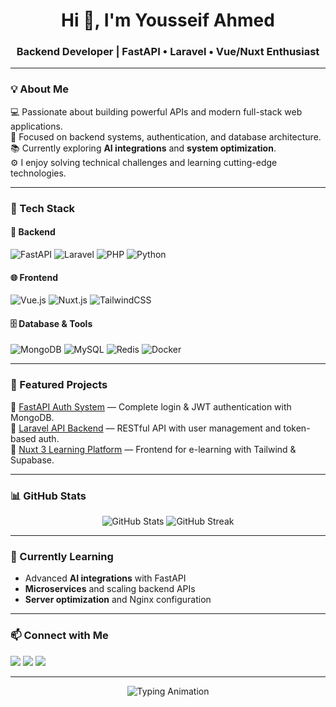 <!-- Professional GitHub Profile by Yousseif -->

<h1 align="center">Hi 👋, I'm Yousseif Ahmed</h1>
<h3 align="center">Backend Developer | FastAPI • Laravel • Vue/Nuxt Enthusiast</h3>

---

### 💡 About Me
💻 Passionate about building powerful APIs and modern full-stack web applications.  
🎯 Focused on backend systems, authentication, and database architecture.  
📚 Currently exploring **AI integrations** and **system optimization**.  
⚙️ I enjoy solving technical challenges and learning cutting-edge technologies.

---

### 🧠 Tech Stack

#### 🚀 Backend
![FastAPI](https://img.shields.io/badge/FastAPI-009688?style=for-the-badge&logo=fastapi&logoColor=white)
![Laravel](https://img.shields.io/badge/Laravel-FF2D20?style=for-the-badge&logo=laravel&logoColor=white)
![PHP](https://img.shields.io/badge/PHP-777BB4?style=for-the-badge&logo=php&logoColor=white)
![Python](https://img.shields.io/badge/Python-3776AB?style=for-the-badge&logo=python&logoColor=white)

#### 🌐 Frontend
![Vue.js](https://img.shields.io/badge/Vue.js-42B883?style=for-the-badge&logo=vue.js&logoColor=white)
![Nuxt.js](https://img.shields.io/badge/Nuxt.js-00C58E?style=for-the-badge&logo=nuxt.js&logoColor=white)
![TailwindCSS](https://img.shields.io/badge/TailwindCSS-06B6D4?style=for-the-badge&logo=tailwindcss&logoColor=white)

#### 🗄️ Database & Tools
![MongoDB](https://img.shields.io/badge/MongoDB-4EA94B?style=for-the-badge&logo=mongodb&logoColor=white)
![MySQL](https://img.shields.io/badge/MySQL-005C84?style=for-the-badge&logo=mysql&logoColor=white)
![Redis](https://img.shields.io/badge/Redis-DC382D?style=for-the-badge&logo=redis&logoColor=white)
![Docker](https://img.shields.io/badge/Docker-2496ED?style=for-the-badge&logo=docker&logoColor=white)

---

### 🧩 Featured Projects
🔹 [FastAPI Auth System](https://github.com/YousseifAhmed/fastapi-auth) — Complete login & JWT authentication with MongoDB.  
🔹 [Laravel API Backend](https://github.com/YousseifAhmed/laravel-api) — RESTful API with user management and token-based auth.  
🔹 [Nuxt 3 Learning Platform](https://github.com/YousseifAhmed/nuxt-learning-platform) — Frontend for e-learning with Tailwind & Supabase.

---

### 📊 GitHub Stats

<p align="center">
  <img src="https://github-readme-stats.vercel.app/api?username=YousseifAhmed&show_icons=true&theme=tokyonight" alt="GitHub Stats" />
  <img src="https://github-readme-streak-stats.herokuapp.com/?user=YousseifAhmed&theme=tokyonight" alt="GitHub Streak" />
</p>

---

### 🌱 Currently Learning
- Advanced **AI integrations** with FastAPI  
- **Microservices** and scaling backend APIs  
- **Server optimization** and Nginx configuration  

---

### 📫 Connect with Me
<p align="left">
  <a href="mailto:you@example.com"><img src="https://img.shields.io/badge/Email-D14836?style=for-the-badge&logo=gmail&logoColor=white"/></a>
  <a href="https://linkedin.com/in/yousseifahmed" target="_blank"><img src="https://img.shields.io/badge/LinkedIn-0077b5?style=for-the-badge&logo=linkedin&logoColor=white"/></a>
  <a href="https://github.com/YousseifAhmed" target="_blank"><img src="https://img.shields.io/badge/GitHub-171515?style=for-the-badge&logo=github&logoColor=white"/></a>
</p>

---

<p align="center">
  <img src="https://readme-typing-svg.demolab.com?font=Fira+Code&size=22&pause=1000&color=00C58E&center=true&vCenter=true&width=600&lines=Building+Fast+and+Secure+APIs;Lifelong+Learner+and+Creator;Let's+Build+Something+Amazing!+🚀" alt="Typing Animation" />
</p>

